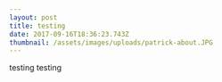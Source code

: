 ```yaml
---
layout: post
title: testing
date: 2017-09-16T18:36:23.743Z
thumbnail: /assets/images/uploads/patrick-about.JPG
---
```

testing testing

